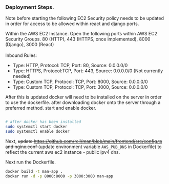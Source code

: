 ### Deployment Steps.

Note before starting the following EC2 Security policy needs to be updated in order for access to be allowed within react and django ports.

Within the AWS EC2 Instance. Open the following ports within AWS EC2 Security Groups. 80 (HTTP), 443 (HTTPS, once implemented), 8000 (Django), 3000 (React)
<br>
<br>
Inbound Rules:
  -  Type: HTTP, Protocol: TCP, Port: 80, Source: 0.0.0.0/0
  -  Type: HTTPS, Protocol:TCP, Port: 443, Source: 0.0.0.0/0 (Not currently needed)
  -  Type: Custom TCP, Protocol: TCP, Port: 8000, Source: 0.0.0.0/0
  -  Type: Custom TCP, Protocol: TCP, Port: 3000, Source: 0.0.0.0/0

After this is updated docker will need to be installed on the server in order to use the dockerfile. after downloading docker onto the server through a preferred method. start and enable docker. 
```bash

# after docker has been installed
sudo systemctl start docker
sudo systemctl enable docker

```

Next, <strike>update https://github.com/rell/man/blob/main/frontend/src/config.ts and nginx.conf </strike>  (update environment variable `AWS_PUB_DNS` in Dockerfile) to reflect the current aws ec2 instance - public ipv4 dns.

Next run the Dockerfile.
```bash
docker build -t man-app .
docker run -d -p 8000:8000 -p 3000:3000 man-app
```
